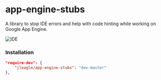 # app-engine-stubs

A library to stop IDE errors and help with code hinting while working on Google App Engine.

![IDE](http://i.imgur.com/PTHs0gD.png)

### Installation

```json
"require-dev": {
	"jleagle/app-engine-stubs": "dev-master"
},
```
